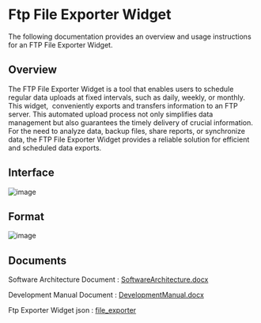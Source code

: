 # Ftp File Exporter Widget

The following documentation provides an overview and usage instructions for an FTP File Exporter Widget.

## Overview

The FTP File Exporter Widget is a tool that enables users to schedule regular data uploads at fixed intervals, such as daily, weekly, or monthly. This widget,  conveniently exports and transfers information to an FTP server. This automated upload process not only simplifies data management but also guarantees the timely delivery of crucial information. For the need to analyze data, backup files, share reports, or synchronize data, the FTP File Exporter Widget provides a reliable solution for efficient and scheduled data exports.

## Interface

![image](https://github.com/NextIndustries/ftpExporterWidget/assets/57275553/b59e9e5b-cbe8-44c7-871e-7d50b2a4aad1)

## Format

![image](https://github.com/NextIndustries/ftpExporterWidget/assets/57275553/644292de-7c12-4007-84ac-14f8518c91e2)

## Documents

Software Architecture Document :  [SoftwareArchitecture.docx](https://github.com/NextIndustries/ftpExporterWidget/blob/main/Documents/SoftwareArchitecture.docx)

Development Manual Document :  [DevelopmentManual.docx](https://github.com/NextIndustries/ftpExporterWidget/blob/main/Documents/DevelopmentManual.docx)

Ftp Exporter Widget json :  [file_exporter](https://github.com/NextIndustries/ftpExporterWidget/blob/main/Widget/file_exporter.json)


